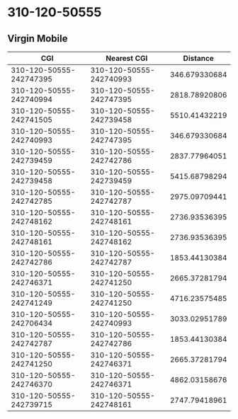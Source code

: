 # 310-120-50555
## Virgin Mobile


| CGI | Nearest CGI | Distance |
|-----|-------------|----------|
| 310-120-50555-242747395 | 310-120-50555-242740993 | 346.679330684 |
| 310-120-50555-242740994 | 310-120-50555-242747395 | 2818.78920806 |
| 310-120-50555-242741505 | 310-120-50555-242739458 | 5510.41432219 |
| 310-120-50555-242740993 | 310-120-50555-242747395 | 346.679330684 |
| 310-120-50555-242739459 | 310-120-50555-242742786 | 2837.77964051 |
| 310-120-50555-242739458 | 310-120-50555-242739459 | 5415.68798294 |
| 310-120-50555-242742785 | 310-120-50555-242742787 | 2975.09709441 |
| 310-120-50555-242748162 | 310-120-50555-242748161 | 2736.93536395 |
| 310-120-50555-242748161 | 310-120-50555-242748162 | 2736.93536395 |
| 310-120-50555-242742786 | 310-120-50555-242742787 | 1853.44130384 |
| 310-120-50555-242746371 | 310-120-50555-242741250 | 2665.37281794 |
| 310-120-50555-242741249 | 310-120-50555-242741250 | 4716.23575485 |
| 310-120-50555-242706434 | 310-120-50555-242740993 | 3033.02951789 |
| 310-120-50555-242742787 | 310-120-50555-242742786 | 1853.44130384 |
| 310-120-50555-242741250 | 310-120-50555-242746371 | 2665.37281794 |
| 310-120-50555-242746370 | 310-120-50555-242746371 | 4862.03158676 |
| 310-120-50555-242739715 | 310-120-50555-242748161 | 2747.79418961 |
